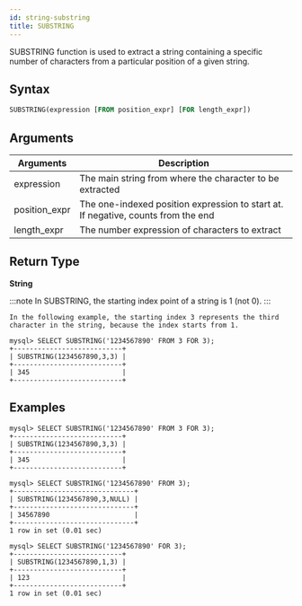 ```yaml
---
id: string-substring
title: SUBSTRING
---
```


SUBSTRING function is used to extract a string containing a specific number of characters from a particular position of a given string.

## Syntax

```sql
SUBSTRING(expression [FROM position_expr] [FOR length_expr])
```

## Arguments

| Arguments     | Description                                                                       |
| ------------- | --------------------------------------------------------------------------------- |
| expression    | The main string from where the character to be extracted                          |
| position_expr | The one-indexed position expression to start at. If negative, counts from the end |
| length_expr   | The number expression of characters to extract                                    |

## Return Type

**String**

:::note
In SUBSTRING, the starting index point of a string is 1 (not 0).
:::

    In the following example, the starting index 3 represents the third character in the string, because the index starts from 1.

```
mysql> SELECT SUBSTRING('1234567890' FROM 3 FOR 3);
+---------------------------+
| SUBSTRING(1234567890,3,3) |
+---------------------------+
| 345                       |
+---------------------------+
```

## Examples

```
mysql> SELECT SUBSTRING('1234567890' FROM 3 FOR 3);
+---------------------------+
| SUBSTRING(1234567890,3,3) |
+---------------------------+
| 345                       |
+---------------------------+

mysql> SELECT SUBSTRING('1234567890' FROM 3);
+------------------------------+
| SUBSTRING(1234567890,3,NULL) |
+------------------------------+
| 34567890                     |
+------------------------------+
1 row in set (0.01 sec)

mysql> SELECT SUBSTRING('1234567890' FOR 3);
+---------------------------+
| SUBSTRING(1234567890,1,3) |
+---------------------------+
| 123                       |
+---------------------------+
1 row in set (0.01 sec)

```
